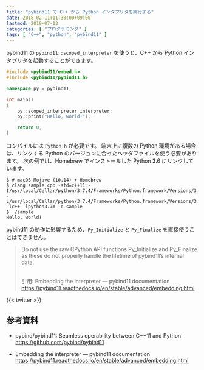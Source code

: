 ```yaml
---
title: "pybind11 で C++ から Python インタプリタを実行する"
date: 2018-02-11T11:30:00+09:00
lastmod: 2019-07-13
categories: [ "プログラミング" ]
tags: [ "C++", "python", "pybind11" ]
---
```


pybind11 の `pybind11::scoped_interpreter` を使うと、C++ から Python インタプリタを起動することができます。

```cpp
#include <pybind11/embed.h>
#include <pybind11/pybind11.h>

namespace py = pybind11;

int main()
{
    py::scoped_interpreter interpreter;
    py::print("Hello, world!");

    return 0;
}
```

コンパイルには `Python.h` が必要です。
端末上に複数の Python 環境がある場合は、リンクする Python のバージョンに合ったヘッダファイルを使う必要があります。
次の例では、Homebrew でインストールした Python 3.6 にリンクしています。

```console
$ # macOS Mojave (10.14) + Homebrew
$ clang sample.cpp -std=c++11 -I/usr/local/Cellar/python/3.7.4/Frameworks/Python.framework/Versions/3.7/include/python3.7m -L/usr/local/Cellar/python/3.7.4/Frameworks/Python.framework/Versions/3.7/lib -lc++ -lpython3.7m -o sample
$ ./sample
Hello, world!
```

pybind11 の動作に影響するため、`Py_Initialize` と `Py_Finalize` を直接使うことはできません。

> Do not use the raw CPython API functions Py_Initialize and Py_Finalize as these do not properly handle the lifetime of pybind11’s internal data.
>
> <br />
> 引用: Embedding the interpreter &mdash; pybind11  documentation<br />
> <a href="https://pybind11.readthedocs.io/en/stable/advanced/embedding.html">https://pybind11.readthedocs.io/en/stable/advanced/embedding.html</a>

{{< twitter >}}

## 参考資料
- pybind/pybind11: Seamless operability between C++11 and Python<br />
  <span style="word-break: break-all;">
  https://github.com/pybind/pybind11
  </span>

- Embedding the interpreter &mdash; pybind11  documentation<br />
  <span style="word-break: break-all;">
  https://pybind11.readthedocs.io/en/stable/advanced/embedding.html
  </span>
